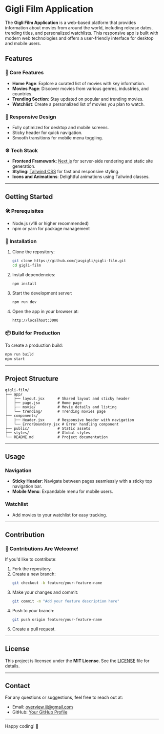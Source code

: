 # Gigli Film Application

The **Gigli Film Application** is a web-based platform that provides information about movies from around the world, including release dates, trending titles, and personalized watchlists. This responsive app is built with modern web technologies and offers a user-friendly interface for desktop and mobile users.

## Features

### 🎥 Core Features

- **Home Page**: Explore a curated list of movies with key information.
- **Movies Page**: Discover movies from various genres, industries, and countries.
- **Trending Section**: Stay updated on popular and trending movies.
- **Watchlist**: Create a personalized list of movies you plan to watch.

### 📱 Responsive Design

- Fully optimized for desktop and mobile screens.
- Sticky header for quick navigation.
- Smooth transitions for mobile menu toggling.

### ⚙️ Tech Stack

- **Frontend Framework**: [Next.js](https://nextjs.org) for server-side rendering and static site generation.
- **Styling**: [Tailwind CSS](https://tailwindcss.com) for fast and responsive styling.
- **Icons and Animations**: Delightful animations using Tailwind classes.

---

## Getting Started

### 🛠 Prerequisites

- Node.js (v18 or higher recommended)
- npm or yarn for package management

### 🚀 Installation

1. Clone the repository:

   ```bash
   git clone https://github.com/jasgigli/gigli-film.git
   cd gigli-film
   ```

2. Install dependencies:

   ```bash
   npm install
   ```

3. Start the development server:

   ```bash
   npm run dev
   ```

4. Open the app in your browser at:
   ```
   http://localhost:3000
   ```

### 📦 Build for Production

To create a production build:

```bash
npm run build
npm start
```

---

## Project Structure

```
gigli-film/
├── app/
│   ├── layout.jsx      # Shared layout and sticky header
│   ├── page.jsx        # Home page
│   ├── movie/          # Movie details and listing
│   └── trending/       # Trending movies page
├── components/
│   ├── Header.jsx      # Responsive header with navigation
│   └── ErrorBoundary.jsx # Error handling component
├── public/             # Static assets
├── styles/             # Global styles
└── README.md           # Project documentation
```

---

## Usage

### Navigation

- **Sticky Header**: Navigate between pages seamlessly with a sticky top navigation bar.
- **Mobile Menu**: Expandable menu for mobile users.

### Watchlist

- Add movies to your watchlist for easy tracking.

---

## Contribution

### 🌟 Contributions Are Welcome!

If you'd like to contribute:

1. Fork the repository.
2. Create a new branch:
   ```bash
   git checkout -b feature/your-feature-name
   ```
3. Make your changes and commit:
   ```bash
   git commit -m "Add your feature description here"
   ```
4. Push to your branch:
   ```bash
   git push origin feature/your-feature-name
   ```
5. Create a pull request.

---

## License

This project is licensed under the **MIT License**. See the [LICENSE](LICENSE) file for details.

---

## Contact

For any questions or suggestions, feel free to reach out at:

- Email: overview.jjj@gmail.com
- GitHub: [Your GitHub Profile](https://github.com/jasgigli)

---

Happy coding! 🎉
